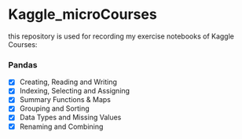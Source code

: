 # Kaggle_microCourses
 this repository is used for recording my exercise notebooks of Kaggle Courses:
 ### Pandas
  - [x] Creating, Reading and Writing
  - [x] Indexing, Selecting and Assigning
  - [x] Summary Functions & Maps
  - [x] Grouping and Sorting
  - [x] Data Types and Missing Values
  - [x] Renaming and Combining
